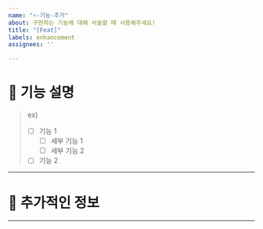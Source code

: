 ```yaml
---
name: "⚡-기능-추가"
about: 구현하는 기능에 대해 서술할 때 사용해주세요!
title: "[Feat]"
labels: enhancement
assignees: ''

---
```


# 📌 기능 설명

> ex)
> - [ ] 기능 1
>   - [ ] 세부 기능 1
>   - [ ] 세부 기능 2
>
> - [ ] 기능 2

---

# 📝 추가적인 정보

---
